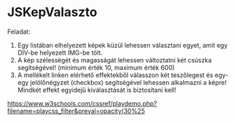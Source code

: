 # JSKepValaszto

Feladat:
1) Egy listában elhelyezett képek küzül lehessen választani egyet, amit egy DIV-be helyezett IMG-be tölt.
2) A kép szélességét és magasságát lehessen változtatni két csúszka segítségével! (minimum érték 10, maximum érték 600)
3) A mellékelt linken elérhető effektekből válasszon két teszőlegest és egy-egy jelölőnégyzet (checkbox) segítségével lehessen alkalmazni a képre! Mindkét effekt egyidejű kiválasztását is biztosítani kell!


https://www.w3schools.com/cssref/playdemo.php?filename=playcss_filter&preval=opacity(30%25
